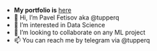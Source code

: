 - __My **portfolio** is__ [here](https://github.com/tupperq/portfolio)
- 👋 Hi, I’m Pavel Fetisov aka @tupperq
- 👀 I’m interested in Data Science
- 💞️ I’m looking to collaborate on any ML project
- 📫 You can reach me by telegram via @tupperq

<!---
tupperq/tupperq is a ✨ special ✨ repository because its `README.md` (this file) appears on your GitHub profile.
You can click the Preview link to take a look at your changes.
--->
